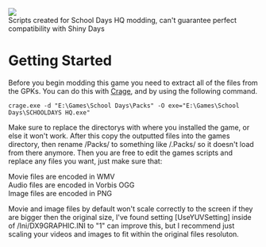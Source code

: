 ![](https://upload.wikimedia.org/wikipedia/commons/thumb/5/5f/School_Days_Logo.svg/250px-School_Days_Logo.svg.png)  
Scripts created for School Days HQ modding, can't guarantee perfect compatibility with Shiny Days

# Getting Started
Before you begin modding this game you need to extract all of the files from the GPKs. You can do this with [Crage](http://ucla.jamesyxu.com/?p=50), and by using the following command.
```
crage.exe -d "E:\Games\School Days\Packs" -O exe="E:\Games\School Days\SCHOOLDAYS HQ.exe" 
```
Make sure to replace the directorys with where you installed the game, or else it won't work. After this copy the outputted files into the games directory, then rename /Packs/ to something like /.Packs/ so it doesn't load from there anymore. Then you are free to edit the games scripts and replace any files you want, just make sure that:

Movie files are encoded in WMV  
Audio files are encoded in Vorbis OGG  
Image files are encoded in PNG

Movie and image files by default won't scale correctly to the screen if they are bigger then the original size, I've found setting [UseYUVSetting] inside of /Ini/DX9GRAPHIC.INI to "1" can improve this, but I recommend just scaling your videos and images to fit within the original files resoluton. 
